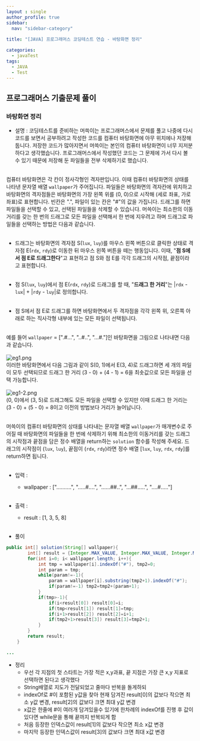 ```yaml
---
layout : single
author_profile: true
sidebar: 
  nav: "sidebar-category"
  
title: "[JAVA] 프로그래머스 코딩테스트 연습 - 바탕화면 정리"

categories:
  - javaTest
tags:
  - JAVA
  - Test
---
```

	
## 프로그래머스 기출문제 풀이

### 바탕화면 정리

- 설명 : 코딩테스트를 준비하는 머쓱이는 프로그래머스에서 문제를 풀고 나중에 다시 코드를 보면서 공부하려고 작성한 코드를 컴퓨터 바탕화면에 아무 위치에나 저장해 둡니다. 저장한 코드가 많아지면서 머쓱이는 본인의 컴퓨터 바탕화면이 너무 지저분하다고 생각했습니다. 프로그래머스에서 작성했던 코드는 그 문제에 가서 다시 볼 수 있기 때문에 저장해 둔 파일들을 전부 삭제하기로 했습니다.<br><br>

컴퓨터 바탕화면은 각 칸이 정사각형인 격자판입니다. 이때 컴퓨터 바탕화면의 상태를 나타낸 문자열 배열  `wallpaper`가 주어집니다. 파일들은 바탕화면의 격자칸에 위치하고 바탕화면의 격자점들은 바탕화면의 가장 왼쪽 위를 (0, 0)으로 시작해 (세로 좌표, 가로 좌표)로 표현합니다. 빈칸은 ".", 파일이 있는 칸은 "#"의 값을 가집니다. 드래그를 하면 파일들을 선택할 수 있고, 선택된 파일들을 삭제할 수 있습니다. 머쓱이는 최소한의 이동거리를 갖는 한 번의 드래그로 모든 파일을 선택해서 한 번에 지우려고 하며 드래그로 파일들을 선택하는 방법은 다음과 같습니다.<br><br>

-   드래그는 바탕화면의 격자점 S(`lux`,  `luy`)를 마우스 왼쪽 버튼으로 클릭한 상태로 격자점 E(`rdx`,  `rdy`)로 이동한 뒤 마우스 왼쪽 버튼을 떼는 행동입니다. 이때, "**점 S에서 점 E로 드래그한다**"고 표현하고 점 S와 점 E를 각각 드래그의 시작점, 끝점이라고 표현합니다.<br><br>
    
-   점 S(`lux`,  `luy`)에서 점 E(`rdx`,  `rdy`)로 드래그를 할 때, "**드래그 한 거리**"는 |`rdx`  -  `lux`| + |`rdy`  -  `luy`|로 정의합니다.<br><br>
    
-   점 S에서 점 E로 드래그를 하면 바탕화면에서 두 격자점을 각각 왼쪽 위, 오른쪽 아래로 하는 직사각형 내부에 있는 모든 파일이 선택됩니다.<br><br>
    

예를 들어  `wallpaper`  = [".#...", "..#..", "...#."]인 바탕화면을 그림으로 나타내면 다음과 같습니다.  <br><br>
![eg1.png](https://grepp-programmers.s3.ap-northeast-2.amazonaws.com/files/production/ec8b3f44-17e9-4044-8117-fad0f1f4402f/eg1.png)  
이러한 바탕화면에서 다음 그림과 같이 S(0, 1)에서 E(3, 4)로 드래그하면 세 개의 파일이 모두 선택되므로 드래그 한 거리 (3 - 0) + (4 - 1) = 6을 최솟값으로 모든 파일을 선택 가능합니다.  <br><br>
![eg1-2.png](https://grepp-programmers.s3.ap-northeast-2.amazonaws.com/files/production/e69e8776-4e56-4abb-b2a7-3dc695620ef4/eg1-2.png)  
(0, 0)에서 (3, 5)로 드래그해도 모든 파일을 선택할 수 있지만 이때 드래그 한 거리는 (3 - 0) + (5 - 0) = 8이고 이전의 방법보다 거리가 늘어납니다.<br><br>

머쓱이의 컴퓨터 바탕화면의 상태를 나타내는 문자열 배열  `wallpaper`가 매개변수로 주어질 때 바탕화면의 파일들을 한 번에 삭제하기 위해 최소한의 이동거리를 갖는 드래그의 시작점과 끝점을 담은 정수 배열을 return하는  `solution`  함수를 작성해 주세요. 드래그의 시작점이 (`lux`,  `luy`), 끝점이 (`rdx`,  `rdy`)라면 정수 배열 [`lux`,  `luy`,  `rdx`,  `rdy`]를 return하면 됩니다.<br><br>

- 입력 : 
	- wallpaper : ["..........", ".....#....", "......##..", "...##.....", "....#....."] <br><br>

- 출력 : 
	- result : [1, 3, 5, 8]<br><br>


- 풀이

``` java
public int[] solution(String[] wallpaper){
        int[] result = {Integer.MAX_VALUE, Integer.MAX_VALUE, Integer.MIN_VALUE, Integer.MIN_VALUE};
        for(int i=0; i< wallpaper.length; i++){
            int tmp = wallpaper[i].indexOf("#"), tmp2=0;
            int param = tmp;
            while(param!=-1){
                param = wallpaper[i].substring(tmp2+1).indexOf("#");
                if(param!=-1) tmp2=tmp2+(param+1);
            }
            if(tmp>-1){
                if(i<result[0]) result[0]=i;
                if(tmp<result[1]) result[1]=tmp;
                if(i+1>result[2]) result[2]=i+1;
                if(tmp2+1>result[3]) result[3]=tmp2+1;
            }
        }
        return result;
    }

...
```

- 정리<br> 
	- 우선 각 지점의 첫 스타트는 가장 적은 x,y과표, 끝 지점은 가장 큰 x,y 지표로 선택하면 된다고 생각했다<br> 
	- String배열로 지도가 전달되었고 줄마다 반복을 돌게하되<br> 
	- indexOf로 #이 포함된 y값을 찾아 현재 담겨진 result[0]의 값보다 작으면 최소 y값 변경, result[2]의 값보다 크면 최대 y값 변경<br> 
	- x값은 한줄에 #이 여러개 담겨있을수 있기에 한차례의 indexOf를 진행 후 값이 있다면 while문을 통해 끝까지 반복되게 함<br> 
	- 처음 등장한 인덱스값이 result[1]의 값보다 작으면 최소 x값 변경<br> 
	- 마지막 등장한 인덱스값이 result[3]의 값보다 크면 최대 x값 변경<br> <br> 
